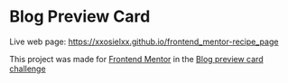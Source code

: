 # Blog Preview Card

Live web page:
https://xxosielxx.github.io/frontend_mentor-recipe_page

This project was made for [Frontend Mentor](https://www.frontendmentor.io/) in the [Blog preview card challenge](https://www.frontendmentor.io/challenges/blog-preview-card-ckPaj01IcS)
